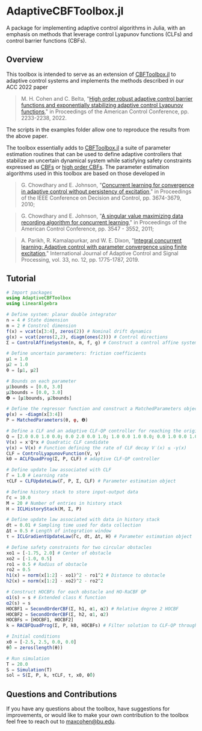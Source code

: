 # AdaptiveCBFToolbox.jl
A package for implementing adaptive control algorithms in Julia, with an emphasis on methods that leverage control Lyapunov functions (CLFs) and control barrier functions (CBFs).

## Overview
This toolbox is intended to serve as an extension of [CBFToolbox.jl](https://github.com/maxhcohen/CBFToolbox.jl/tree/dev2) to adaptive control systems and implements the methods described in our ACC 2022 paper

>M. H. Cohen and C. Belta, "[High order robust adaptive control barrier functions and exponentially stabilizing adaptive control Lyapunov functions](https://arxiv.org/abs/2203.01999)," in Proceedings of the American Control Conference, pp. 2233-2238, 2022.

The scripts in the examples folder allow one to reproduce the results from the above paper.


The toolbox essentially adds to [CBFToolbox.jl](https://github.com/maxhcohen/CBFToolbox.jl/tree/dev2) a suite of parameter estimation routines that can be used to define adaptive controllers that stabilize an uncertain dynamical system while satisfying safety constraints expressed as [CBFs](https://arxiv.org/abs/1903.11199) or [high order CBFs](https://ieeexplore.ieee.org/abstract/document/9516971). The parameter estimation algorithms used in this toolbox are based on those developed in

>G. Chowdhary and E. Johnson, "[Concurrent learning for convergence in adaptive control without persistency of excitation](https://ieeexplore.ieee.org/abstract/document/5717148)," in Proceedings of the IEEE Conference on Decision and Control, pp. 3674-3679, 2010;

>G. Chowdhary and E. Johnson, "[A singular value maximizing data recording algorithm for concurrent learning](https://ieeexplore.ieee.org/abstract/document/5991481)," in Proceedings of the American Control Conference, pp. 3547 - 3552, 2011;

>A. Parikh, R. Kamalapurkar, and W. E. Dixon, "[Integral concurrent learning: Adaptive control with parameter convergence using finite excitation](https://onlinelibrary.wiley.com/doi/full/10.1002/acs.2945)," International Journal of Adaptive Control and Signal Processing, vol. 33, no. 12, pp. 1775-1787, 2019.

## Tutorial

```julia
# Import packages
using AdaptiveCBFToolbox
using LinearAlgebra

# Define system: planar double integrator
n = 4 # State dimension
m = 2 # Constrol dimension
f(x) = vcat(x[3:4], zeros(2)) # Nominal drift dynamics
g(x) = vcat(zeros(2,2), diagm(ones(2))) # Control directions
Σ = ControlAffineSystem(n, m, f, g) # Construct a control affine system 

# Define uncertain parameters: friction coefficients
μ1 = 1.0
μ2 = 1.0
θ = [μ1, μ2]

# Bounds on each parameter
μ1bounds = [0.0, 3.0]
μ2bounds = [0.0, 3.0]
𝚯 = [μ1bounds, μ2bounds]

# Define the regressor function and construct a MatchedParameters object
φ(x) = -diagm(x[3:4])
P = MatchedParameters(θ, φ, 𝚯)

# Define a CLF and an adaptive CLF-QP controller for reaching the origin
Q = [2.0 0.0 1.0 0.0; 0.0 2.0 0.0 1.0; 1.0 0.0 1.0 0.0; 0.0 1.0 0.0 1.0]
V(x) = x'Q*x # Quadratic CLF candidate
γ(x) = V(x) # Function defining the rate of CLF decay V̇(x) ≤ -γ(x)
CLF = ControlLyapunovFunction(V, γ)
k0 = ACLFQuadProg(Σ, P, CLF) # adaptive CLF-QP controller

# Define update law associated with CLF
Γ = 1.0 # Learning rate
τCLF = CLFUpdateLaw(Γ, P, Σ, CLF) # Parameter estimation object

# Define history stack to store input-output data
Γc = 10.0
M = 20 # Number of entries in history stack
H = ICLHistoryStack(M, Σ, P)

# Define update law associated with data in history stack
dt = 0.01 # Sampling time used for data collection
Δt = 0.5 # Length of integration window
τ = ICLGradientUpdateLaw(Γc, dt, Δt, H) # Parameter estimation object

# Define safety constraints for two circular obstacles
xo1 = [-1.75, 2.0] # Center of obstacle
xo2 = [-1.0, 0.5]
ro1 = 0.5 # Radius of obstacle
ro2 = 0.5
h1(x) = norm(x[1:2] - xo1)^2 - ro1^2 # Distance to obstacle
h2(x) = norm(x[1:2] - xo2)^2 - ro2^2

# Construct HOCBFs for each obstacle and HO-RaCBF QP
α1(s) = s # Extended class K function
α2(s) = s
HOCBF1 = SecondOrderCBF(Σ, h1, α1, α2) # Relative degree 2 HOCBF
HOCBF2 = SecondOrderCBF(Σ, h2, α1, α2)
HOCBFs = [HOCBF1, HOCBF2]
k = RACBFQuadProg(Σ, P, k0, HOCBFs) # Filter solution to CLF-QP through CBF-QP

# Initial conditions
x0 = [-2.5, 2.5, 0.0, 0.0]
θ̂0 = zeros(length(θ))

# Run simulation
T = 20.0
S = Simulation(T)
sol = S(Σ, P, k, τCLF, τ, x0, θ̂0)
```

## Questions and Contributions
If you have any questions about the toolbox, have suggestions for improvements, or would like to make your own contribution to the toolbox feel free to reach out to maxcohen@bu.edu.
